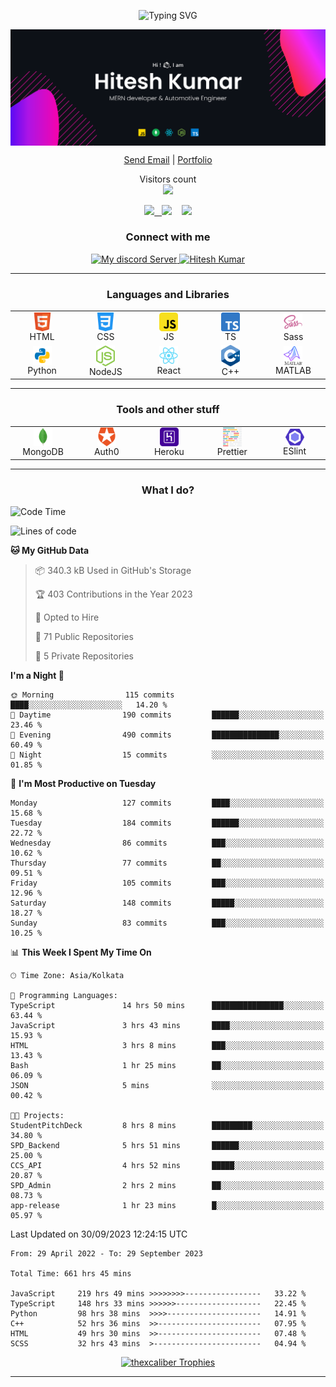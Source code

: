 <p align="center"><img src="https://readme-typing-svg.herokuapp.com?font=Calligraffitti&size=35&pause=2000&color=F73867&multiline=true&width=435&height=65&lines=Welcome+to+my+Github+Profile" alt="Typing SVG" /></p>

<p align="center"><img align="center" src="./blobs/banner.svg" alt="Hitesh" /></p>

<p align="center">
	<a href="mailto:me@hiteshk.dev" target="_blank" align="center">Send Email</a> |
	<a href="https://hiteshk.dev" target="_blank" align="center">Portfolio</a> <!-- |
	<a href="https://polywork.com/" target="_blank" align="center">Polywork</a> -->
</p>

<p align="center">
  Visitors count<br>
  <img src="https://profile-counter.glitch.me/devhiteshk/count.svg" />
</p>

<p align="center">
<a href="https://www.hackerrank.com/hitesh_k_83080" target="_blank"><img src="https://img.shields.io/badge/HackerRank-hitesh_k_83080-brightgreen?logo=HackerRank&logoColor=Green&labelColor=black"/> &nbsp </a>
<a href="https://www.codewars.com/users/devhiteshk" target="_blank"><img src="https://img.shields.io/badge/Codewars-devhiteshk-maroon?logo=codewars&logoColor=maroon&labelColor=black"></a>&nbsp &nbsp 
<a href="https://www.codechef.com/users/devhiteshk" target="_blank"><img src="https://img.shields.io/badge/CodeChef-devhiteshk-grey?logo=codechef&logoColor=black&labelColor=white"></a>
</p>

<h3 align="center">Connect with me</h3>
<p align="center">
<a href="https://discord.com/channels/969704147509194853" align="center" onclick='window.open("http://www.foracure.org.au");return false;' target="_blank">
<img src="https://img.shields.io/discord/969704147509194853?style=flat-square" alt="My discord Server" height="28px"/>
</a> <a href="https://www.linkedin.com/in/imhitesh/" align="center" onclick='window.open("http://www.foracure.org.au");return false;' target="_blank">
	<img src="https://img.shields.io/badge/linkedin-%230077B5.svg?&style=for-the-badge&logo=linkedin&logoColor=white" alt="Hitesh Kumar"
	/>
</a>
</p>
<hr />

<h3 align="center">Languages and Libraries</h3>
	<p align="center">
	<table align="center">
		<tr align="center">
			<td align="center" width="96">
				<img align="center" alt="HTML5" width="30px" src="./blobs/languages/html.svg" />
				<br />HTML
			</td>
			<td align="center" width="96">
				<img align="center" alt="CSS3" width="30px" src="./blobs/languages/css.svg" />
				<br />CSS
			</td>
			<td align="center" width="96">
				<img align="center" alt="JS" width="30px" src="./blobs/languages/javascript-rounded.svg" />
				<br />JS
			</td>
			<td align="center" width="96">
				<img align="center" alt="TS" width="30px" src="./blobs/languages/typescript.svg" />
				<br />TS
			</td>
			<td align="center" width="96">
				<img align="center" alt="Sass" width="30px" src="./blobs/libraries/sass.svg" />
				<br />Sass
			</td>
		<tr align="center">
			<td align="center" width="96">
				<img align="center" alt="Python" width="30px" src="./blobs/languages/python.svg" />
				<br />Python
			</td>
			<td align="center" width="96">
				<img align="center" alt="NodeJS" width="30px" src="./blobs/libraries/nodejs.svg" />
				<br />NodeJS
			</td>
			<!-- <td align="center" width="96">
				<img align="center" alt="NestJS" width="30px" src="./blobs/libraries/nestjs.svg" />
				<br />NestJS
			</td> -->
			<td align="center" width="96">
				<img align="center" alt="React" width="30px" src="./blobs/libraries/react.svg" />
				<br />React
			</td>
			<td align="center" width="96">
				<img align="center" alt="C++" width="30px" src="./blobs/libraries/C++.svg" />
				<br />C++
			</td>
			<td align="center" width="96">
				<img align="center" alt="MATLAB" width="30px" src="./blobs/libraries/MATLAB.svg" />
				<br />MATLAB
			</td>
			<!-- <td align="center" width="96">
				<img align="center" alt="NextJS" width="30px" src="./blobs/libraries/next-js.svg" />
				<br />NextJS
			</td> -->
			<!-- <td align="center" width="96">
				<img align="center" alt="Jest" width="30px" src="./blobs/libraries/jest.svg" />
				<br />Jest
			</td> -->
		</tr>
	</table>
	</p><hr>
	<h3 align="center">Tools and other stuff</h3>
	<p align="center">
	<table align="center">
		<tr align="center">
			<td align="center" width="96">
				<img align="center" alt="mongodb" width="30px" src="./blobs/tools/mongodb.svg" />
				<br />MongoDB
			</td>
			<!-- <td align="center" width="96">
				<img align="center" alt="sequelize orm" width="30px" src="./blobs/tools/sequelize.svg" />
				<br />Sequelize
				some random comment
			</td> -->
			<td align="center" width="96">
				<img align="center" alt="auth0" width="30px" src="./blobs/tools/auth0.svg" />
				<br />Auth0
			</td>
			<!-- <td align="center" width="96">
				<img align="center" alt="figma" width="30px" src="./blobs/tools/figma.svg" />
				<br />Figma
			</td> -->
			<td align="center" width="96">
				<img align="center" alt="heroku" width="30px" src="./blobs/tools/heroku.svg" />
				<br />Heroku
			</td>
			<!-- <td align="center" width="96">
				<img align="center" alt="netlify" width="30px" src="./blobs/tools/netlify.svg" />
				<br />Netlify
			</td> -->
			<!-- <td align="center" width="96">
				<img align="center" alt="vercel" width="30px" src="./blobs/tools/vercel.svg" />
				<br />Vercel
			</td> -->
			<td align="center" width="96">
				<img align="center" alt="prettier" width="30px" src="./blobs/tools/prettier.svg" />
				<br />Prettier
			</td>
			<td align="center" width="96">
				<img align="center" alt="eslint" width="30px" src="./blobs/tools/eslint.svg" />
				<br />ESlint
			</td>
		</tr>
	</table>
	</p>
	<hr />

<h3 align="center">What I do?</h3>

<!--START_SECTION:waka-->
![Code Time](http://img.shields.io/badge/Code%20Time-656%20hrs%2029%20mins-blue)

![Lines of code](https://img.shields.io/badge/From%20Hello%20World%20I%27ve%20Written-4.3%20million%20lines%20of%20code-blue)

**🐱 My GitHub Data** 

> 📦 340.3 kB Used in GitHub's Storage 
 > 
> 🏆 403 Contributions in the Year 2023
 > 
> 💼 Opted to Hire
 > 
> 📜 71 Public Repositories 
 > 
> 🔑 5 Private Repositories 
 > 
**I'm a Night 🦉** 

```text
🌞 Morning                115 commits         ████░░░░░░░░░░░░░░░░░░░░░   14.20 % 
🌆 Daytime                190 commits         ██████░░░░░░░░░░░░░░░░░░░   23.46 % 
🌃 Evening                490 commits         ███████████████░░░░░░░░░░   60.49 % 
🌙 Night                  15 commits          ░░░░░░░░░░░░░░░░░░░░░░░░░   01.85 % 
```
📅 **I'm Most Productive on Tuesday** 

```text
Monday                   127 commits         ████░░░░░░░░░░░░░░░░░░░░░   15.68 % 
Tuesday                  184 commits         ██████░░░░░░░░░░░░░░░░░░░   22.72 % 
Wednesday                86 commits          ███░░░░░░░░░░░░░░░░░░░░░░   10.62 % 
Thursday                 77 commits          ██░░░░░░░░░░░░░░░░░░░░░░░   09.51 % 
Friday                   105 commits         ███░░░░░░░░░░░░░░░░░░░░░░   12.96 % 
Saturday                 148 commits         █████░░░░░░░░░░░░░░░░░░░░   18.27 % 
Sunday                   83 commits          ███░░░░░░░░░░░░░░░░░░░░░░   10.25 % 
```


📊 **This Week I Spent My Time On** 

```text
🕑︎ Time Zone: Asia/Kolkata

💬 Programming Languages: 
TypeScript               14 hrs 50 mins      ████████████████░░░░░░░░░   63.44 % 
JavaScript               3 hrs 43 mins       ████░░░░░░░░░░░░░░░░░░░░░   15.93 % 
HTML                     3 hrs 8 mins        ███░░░░░░░░░░░░░░░░░░░░░░   13.43 % 
Bash                     1 hr 25 mins        ██░░░░░░░░░░░░░░░░░░░░░░░   06.09 % 
JSON                     5 mins              ░░░░░░░░░░░░░░░░░░░░░░░░░   00.42 % 

🐱‍💻 Projects: 
StudentPitchDeck         8 hrs 8 mins        █████████░░░░░░░░░░░░░░░░   34.80 % 
SPD_Backend              5 hrs 51 mins       ██████░░░░░░░░░░░░░░░░░░░   25.00 % 
CCS_API                  4 hrs 52 mins       █████░░░░░░░░░░░░░░░░░░░░   20.87 % 
SPD_Admin                2 hrs 2 mins        ██░░░░░░░░░░░░░░░░░░░░░░░   08.73 % 
app-release              1 hr 23 mins        █░░░░░░░░░░░░░░░░░░░░░░░░   05.97 % 
```


 Last Updated on 30/09/2023 12:24:15 UTC
<!--END_SECTION:waka-->

<!--START_SECTION:waka-simple-->

```text
From: 29 April 2022 - To: 29 September 2023

Total Time: 661 hrs 45 mins

JavaScript     219 hrs 49 mins >>>>>>>>-----------------   33.22 %
TypeScript     148 hrs 33 mins >>>>>>-------------------   22.45 %
Python         98 hrs 38 mins  >>>>---------------------   14.91 %
C++            52 hrs 36 mins  >>-----------------------   07.95 %
HTML           49 hrs 30 mins  >>-----------------------   07.48 %
SCSS           32 hrs 43 mins  >------------------------   04.94 %
```

<!--END_SECTION:waka-simple-->

<!-- <h3>
	<table align="center">
		<tr>
		<td align="center">
		 <a href="#go-nowhere">
			<img align="center" src="https://github-readme-stats-thexcaliber.vercel.app/api/wakatime?username=devhiteshk&theme=calm_cus&bg_color=0D1117&hide_border=true&v=1">
			</a>
		</td>
		<td align="center">
		 <a href="#go-nowhere">
			<img align="center" src="https://github-readme-stats-thexcaliber.vercel.app/api/top-langs/?username=devhiteshk&langs_count=10&layout=compact&theme=calm_cus&bg_color=0D1117&hide_border=true">
			</a>
		</td>
	</table> -->


<!-- Trophies -->
<p align="center">
<a href="#NoRoute"><div align="center"><img src="https://github-profile-trophy.vercel.app/?username=devhiteshk&theme=radical&no-frame=true&row=1&column=5&bg_color=0D1117" alt="thexcaliber Trophies" /></div></a></p>
<hr />

<!-- <p align="center">
<img src="https://leetcard.jacoblin.cool/dev_Dynamic?theme=nord&font=Poppins&ext=activity" title="my leetcode stats">
</p> -->
